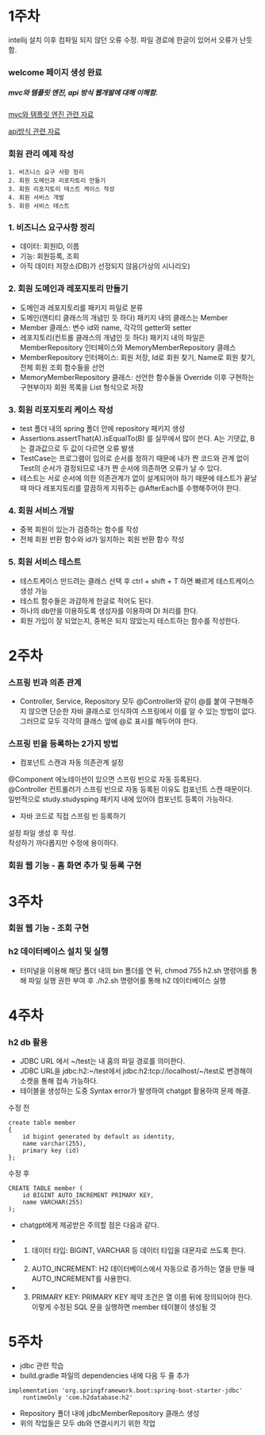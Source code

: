 <!-- https://gist.github.com/ihoneymon/652be052a0727ad59601 -->
# 1주차
intellij 설치 이후 컴파일 되지 않던 오류 수정. 파일 경로에 한글이 있어서 오류가 난듯 함.

### welcome 페이지 생성 완료


##### mvc와 템플릿 엔진, api 방식 웹개발에 대해 이해함.

[mvc와 템플릿 엔진 관련 자료][link]

[link]: https://velog.io/@falling_star3/Spring-Boot-%EC%8A%A4%ED%94%84%EB%A7%81-%EC%9B%B9%EA%B0%9C%EB%B0%9C-%EA%B8%B0%EC%B4%88-MVC%EC%99%80-%ED%85%9C%ED%94%8C%EB%A6%BF-%EC%97%94%EC%A7%84

[api방식 관련 자료][link]

[link]: https://uhhyunjoo.tistory.com/50

### 회원 관리 예제 작성

<pre><code>1. 비즈니스 요구 사항 정리
2. 회원 도메인과 리포지토리 만들기
3. 회원 리포지토리 테스트 케이스 작성
4. 회원 서비스 개발
5. 회원 서비스 테스트
</code></pre>
### 1. 비즈니스 요구사항 정리
- 데이터: 회원ID, 이름
- 기능: 회원등록, 조회
- 아직 데이터 저장소(DB)가 선정되지 않음(가상의 시나리오)

### 2. 회원 도메인과 레포지토리 만들기
- 도메인과 레포지토리를 패키지 파일로 분류
- 도메인(엔티티 클래스의 개념인 듯 하다) 패키지 내의 클래스는 Member
- Member 클래스: 변수 id와 name, 각각의 getter와 setter
- 레포지토리(컨트롤 클래스의 개념인 듯 하다) 패키지 내의 파일은 MemberRepository 인터페이스와 MemoryMemberRepository 클래스
- MemberRepository 인터페이스: 회원 저장, Id로 회원 찾기, Name로 회원 찾기, 전체 회원 조회 함수들을 선언
- MemoryMemberRepository 클래스: 선언한 함수들을 Override 이후 구현하는 구현부이자 회원 목록을 List 형식으로 저장

### 3. 회원 리포지토리 케이스 작성
- test 폴더 내의 spring 폴더 안에 repository 패키지 생성
- Assertions.assertThat(A).isEqualTo(B) 를 실무에서 많이 쓴다. A는 기댓값, B는 결과값으로 두 값이 다르면 오류 발생
- TestCase는 프로그램이 임의로 순서를 정하기 때문에 내가 짠 코드와 관계 없이 Test의 순서가 결정되므로 내가 짠 순서에 의존하면 오류가 날 수 있다.
- 테스트는 서로 순서에 의한 의존관계가 없이 설계되어야 하기 때문에 테스트가 끝날 때 마다 레포지토리를 깔끔하게 지워주는 @AfterEach를 수행해주어야 한다.

### 4. 회원 서비스 개발
- 중복 회원이 있는가 검증하는 함수를 작성
- 전체 회원 반환 함수와 id가 일치하는 회원 반환 함수 작성

### 5. 회원 서비스 테스트
- 테스트케이스 만드려는 클래스 선택 후 ctrl + shift + T 하면 빠르게 테스트케이스 생성 가능
- 테스트 함수들은 과감하게 한글로 적어도 된다.
- 하나의 db만을 이용하도록 생성자를 이용하여 DI 처리를 한다.
- 회원 가입이 잘 되었는지, 중복은 되지 않았는지 테스트하는 함수를 작성한다.

# 2주차

### 스프링 빈과 의존 관계

- Controller, Service, Repository 모두 @Controller와 같이 @를 붙여 구현해주지 않으면 단순한 자바 클래스로 인식하여 스프링에서 이를 알 수 있는 방법이 없다. 그러므로 모두 각각의 클래스 앞에 @로 표시를 해두어야 한다.

### 스프링 빈을 등록하는 2가지 방법
- 컴포넌트 스캔과 자동 의존관계 설정

@Component 에노테이션이 있으면 스프링 빈으로 자동 등록된다.\
@Controller 컨트롤러가 스프링 빈으로 자동 등록된 이유도 컴포넌트 스캔 때문이다.\
일반적으로 study.studysping 패키지 내에 있어야 컴포넌트 등록이 가능하다.

- 자바 코드로 직접 스프링 빈 등록하기

설정 파일 생성 후 작성.\
작성하기 까다롭지만 수정에 용이하다.

### 회원 웹 기능 - 홈 화면 추가 및 등록 구현

# 3주차

### 회원 웹 기능 - 조회 구현

### h2 데이터베이스 설치 및 실행
- 터미널을 이용해 해당 폴더 내의 bin 폴더를 연 뒤, chmod 755 h2.sh 명령어를 통해 파일 실행 권한 부여 후 ./h2.sh 명령어를 통해 h2 데이터베이스 실행

# 4주차

### h2 db 활용
- JDBC URL 에서 ~/test는 내 홈의 파일 경로를 의미한다.
- JDBC URL을 jdbc:h2:~/test에서 jdbc:h2:tcp://localhost/~/test로 변경해야 소켓을 통해 접속 가능하다.
- 테이블을 생성하는 도중 Syntax error가 발생하여 chatgpt 활용하여 문제 해결.

수정 전
<pre><code>create table member
{
	id bigint generated by default as identity,
	name varchar(255),
	primary key (id)
}; </code></pre>

수정 후
<pre><code>CREATE TABLE member (
    id BIGINT AUTO_INCREMENT PRIMARY KEY,
    name VARCHAR(255)
);</code></pre>

- chatgpt에게 제공받은 주의할 점은 다음과 같다.

- 1. 데이터 타입: BIGINT, VARCHAR 등 데이터 타입을 대문자로 쓰도록 한다.
- 2. AUTO_INCREMENT: H2 데이터베이스에서 자동으로 증가하는 열을 만들 때 AUTO_INCREMENT를 사용한다.
- 3. PRIMARY KEY: PRIMARY KEY 제약 조건은 열 이름 뒤에 정의되어야 한다.
이렇게 수정된 SQL 문을 실행하면 member 테이블이 생성될 것

# 5주차

- jdbc 관련 학습
- build.gradle 파일의 dependencies 내에 다음 두 줄 추가
<pre><code>implementation 'org.springframework.boot:spring-boot-starter-jdbc'
	runtimeOnly 'com.h2database:h2'
</code></pre>
- Repository 폴더 내에 jdbcMemberRepository 클래스 생성
- 위의 작업들은 모두 db와 연결시키기 위한 작업
